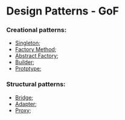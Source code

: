 # Design Patterns - GoF
###  Creational patterns:

- [Singleton](https://github.com/CamiloJr/design-patterns-gof/tree/main/singleton);
- [Factory Method](https://github.com/CamiloJr/design-patterns-gof/tree/main/factory-method);
- [Abstract Factory](https://github.com/CamiloJr/design-patterns-gof/tree/main/abstract-factory);
- [Builder](https://github.com/CamiloJr/design-patterns-gof/tree/main/builder);
- [Protptype](https://github.com/CamiloJr/design-patterns-gof/tree/main/prototype);

###  Structural patterns:

- [Bridge](https://github.com/CamiloJr/design-patterns-gof/tree/main/bridge);
- [Adapter](https://github.com/CamiloJr/design-patterns-gof/tree/main/adapter);
- [Proxy](https://github.com/CamiloJr/design-patterns-gof/tree/main/proxy);

